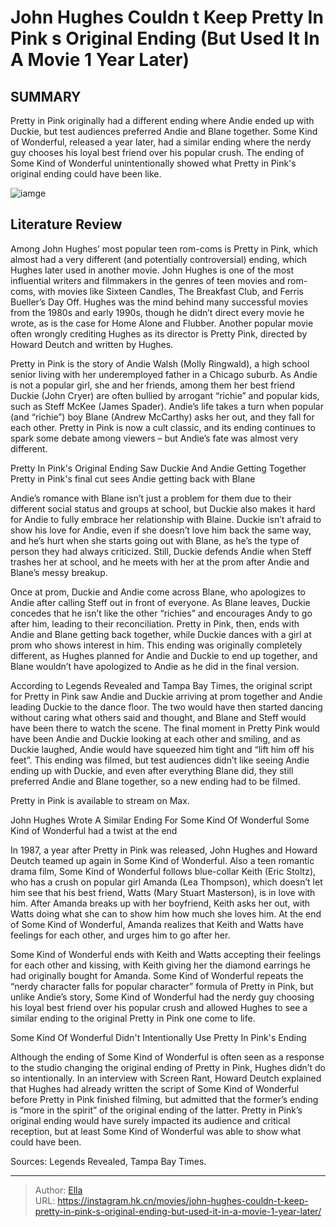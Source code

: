 # John Hughes Couldn t Keep Pretty In Pink s Original Ending (But Used It In A Movie 1 Year Later)


## SUMMARY 



  Pretty in Pink originally had a different ending where Andie ended up with Duckie, but test audiences preferred Andie and Blane together.   Some Kind of Wonderful, released a year later, had a similar ending where the nerdy guy chooses his loyal best friend over his popular crush.   The ending of Some Kind of Wonderful unintentionally showed what Pretty in Pink&#39;s original ending could have been like.  

![iamge](https://static1.srcdn.com/wordpress/wp-content/uploads/2023/11/pretty-in-pink-duckie-laughing-with-a-serious-andie-and-blane.jpg)

## Literature Review



Among John Hughes’ most popular teen rom-coms is Pretty in Pink, which almost had a very different (and potentially controversial) ending, which Hughes later used in another movie. John Hughes is one of the most influential writers and filmmakers in the genres of teen movies and rom-coms, with movies like Sixteen Candles, The Breakfast Club, and Ferris Bueller’s Day Off. Hughes was the mind behind many successful movies from the 1980s and early 1990s, though he didn’t direct every movie he wrote, as is the case for Home Alone and Flubber. Another popular movie often wrongly crediting Hughes as its director is Pretty Pink, directed by Howard Deutch and written by Hughes.




Pretty in Pink is the story of Andie Walsh (Molly Ringwald), a high school senior living with her underemployed father in a Chicago suburb. As Andie is not a popular girl, she and her friends, among them her best friend Duckie (John Cryer) are often bullied by arrogant “richie” and popular kids, such as Steff McKee (James Spader). Andie’s life takes a turn when popular (and “richie”) boy Blane (Andrew McCarthy) asks her out, and they fall for each other. Pretty in Pink is now a cult classic, and its ending continues to spark some debate among viewers – but Andie’s fate was almost very different.


 Pretty In Pink&#39;s Original Ending Saw Duckie And Andie Getting Together 
Pretty in Pink&#39;s final cut sees Andie getting back with Blane
          

Andie’s romance with Blane isn’t just a problem for them due to their different social status and groups at school, but Duckie also makes it hard for Andie to fully embrace her relationship with Blaine. Duckie isn’t afraid to show his love for Andie, even if she doesn’t love him back the same way, and he’s hurt when she starts going out with Blane, as he’s the type of person they had always criticized. Still, Duckie defends Andie when Steff trashes her at school, and he meets with her at the prom after Andie and Blane’s messy breakup.




Once at prom, Duckie and Andie come across Blane, who apologizes to Andie after calling Steff out in front of everyone. As Blane leaves, Duckie concedes that he isn’t like the other “richies” and encourages Andy to go after him, leading to their reconciliation. Pretty in Pink, then, ends with Andie and Blane getting back together, while Duckie dances with a girl at prom who shows interest in him. This ending was originally completely different, as Hughes planned for Andie and Duckie to end up together, and Blane wouldn’t have apologized to Andie as he did in the final version.


 

According to Legends Revealed and Tampa Bay Times, the original script for Pretty in Pink saw Andie and Duckie arriving at prom together and Andie leading Duckie to the dance floor. The two would have then started dancing without caring what others said and thought, and Blane and Steff would have been there to watch the scene. The final moment in Pretty Pink would have been Andie and Duckie looking at each other and smiling, and as Duckie laughed, Andie would have squeezed him tight and “lift him off his feet”. This ending was filmed, but test audiences didn’t like seeing Andie ending up with Duckie, and even after everything Blane did, they still preferred Andie and Blane together, so a new ending had to be filmed.






Pretty in Pink is available to stream on Max.






 John Hughes Wrote A Similar Ending For Some Kind Of Wonderful 
Some Kind of Wonderful had a twist at the end
          

In 1987, a year after Pretty in Pink was released, John Hughes and Howard Deutch teamed up again in Some Kind of Wonderful. Also a teen romantic drama film, Some Kind of Wonderful follows blue-collar Keith (Eric Stoltz), who has a crush on popular girl Amanda (Lea Thompson), which doesn’t let him see that his best friend, Watts (Mary Stuart Masterson), is in love with him. After Amanda breaks up with her boyfriend, Keith asks her out, with Watts doing what she can to show him how much she loves him. At the end of Some Kind of Wonderful, Amanda realizes that Keith and Watts have feelings for each other, and urges him to go after her.




Some Kind of Wonderful ends with Keith and Watts accepting their feelings for each other and kissing, with Keith giving her the diamond earrings he had originally bought for Amanda. Some Kind of Wonderful repeats the “nerdy character falls for popular character” formula of Pretty in Pink, but unlike Andie’s story, Some Kind of Wonderful had the nerdy guy choosing his loyal best friend over his popular crush and allowed Hughes to see a similar ending to the original Pretty in Pink one come to life.



 Some Kind Of Wonderful Didn&#39;t Intentionally Use Pretty In Pink&#39;s Ending 
          

Although the ending of Some Kind of Wonderful is often seen as a response to the studio changing the original ending of Pretty in Pink, Hughes didn’t do so intentionally. In an interview with Screen Rant, Howard Deutch explained that Hughes had already written the script of Some Kind of Wonderful before Pretty in Pink finished filming, but admitted that the former’s ending is “more in the spirit” of the original ending of the latter. Pretty in Pink’s original ending would have surely impacted its audience and critical reception, but at least Some Kind of Wonderful was able to show what could have been.




Sources: Legends Revealed, Tampa Bay Times.



---

> Author: [Ella](https://instagram.hk.cn/)  
> URL: https://instagram.hk.cn/movies/john-hughes-couldn-t-keep-pretty-in-pink-s-original-ending-but-used-it-in-a-movie-1-year-later/  

